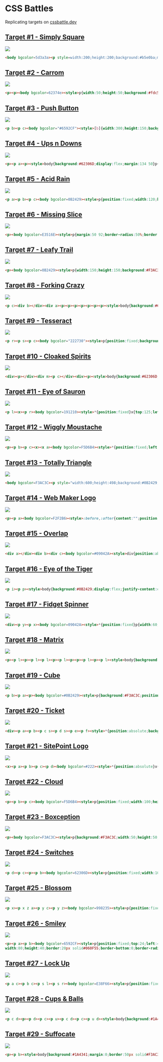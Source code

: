 # CSS Battles

Replicating targets on [cssbattle.dev](https://cssbattle.dev/)

## [Target #1 - Simply Square](https://cssbattle.dev/play/1)

![](https://cssbattle.dev/targets/1.png)

```HTML
<body bgcolor=5d3a3a><p style=width:200;height:200;background:#b5e0ba;margin:-8>
```

## [Target #2 - Carrom](https://cssbattle.dev/play/2)

![](https://cssbattle.dev/targets/2.png)

```HTML
<p><p><body bgcolor=62374e><style>p{width:50;height:50;background:#fdc57b;margin:50 0 100 42;box-shadow:250px 0#fdc57b
```

## [Target #3 - Push Button](https://cssbattle.dev/play/3)

![](https://cssbattle.dev/targets/3.png)

```HTML
<p b><p c><body bgcolor="#6592CF"><style>[b]{width:300;height:150;background:#243D83;margin:75 42}[c]{width:50;height:50;background:#EEB850;border-radius:50%;box-shadow:0 0 0 50px#243D83,0 0 0 100px#6592CF;margin:-175 167
```

## [Target #4 - Ups n Downs](https://cssbattle.dev/play/4)

![](https://cssbattle.dev/targets/4.png)

```HTML
<p><p a><p><style>body{background:#62306D;display:flex;margin:134 50}p{width:100;height:100;background:#F7EC7D;border-radius:0 0 50px 50px}[a]{transform:rotate(180deg);margin:-84 0
```

## [Target #5 - Acid Rain](https://cssbattle.dev/play/5)

![](https://cssbattle.dev/targets/5.png)

```HTML
<p a><p b><p c><body bgcolor=0B2429><style>p{position:fixed;width:120;height:120;background:#F3AC3C;border-radius:50% 0 50% 50%;top:14;left:200}[c]{top:134;left:80}[b]{top:74;left:140;background:#998235}[a]{border-radius:50%
```

## [Target #6 - Missing Slice](https://cssbattle.dev/play/6)

![](https://cssbattle.dev/targets/6.png)

```HTML
<p><body bgcolor=E3516E><style>p{margin:50 92;border-radius:50%;border:100px solid;border-color:#FADE8B transparent#F7F3D7#51B5A9;transform:rotate(45deg)
```

## [Target #7 - Leafy Trail](https://cssbattle.dev/play/7)

![](https://cssbattle.dev/targets/7.png)

```HTML
<p><body bgcolor=0B2429><style>p{width:150;height:150;background:#F3AC3C;border-radius:100px 0;margin:75 167;box-shadow:-50px 0#998235,-100px 0#1A4341
```

## [Target #8 - Forking Crazy](https://cssbattle.dev/play/8)

![](https://cssbattle.dev/targets/8.png)

```HTML
<p c><div b></div><div a><p><p><p><p><p><p><p><style>body{background:#6592CF;display:flex;justify-content:center}div{position:fixed}[a]{top:34;display:flex}[b]{bottom:50;width:140;height:140;background:#060F55;border-radius:50%}p{    width:20;height:130;background:#060F55;border-radius:10px}p:nth-child(even){background:#6592CF;height:110}[c]{margin:170 0
```

## [Target #9 - Tesseract](https://cssbattle.dev/play/9)

![](https://cssbattle.dev/targets/9.png)

```HTML
<p r><p s><p c><body bgcolor="222730"><style>p{position:fixed;background:#4CAAB3;top:59}[s]{padding:75;transform:rotate(45deg);box-shadow:0 0 0 50px#222730;left:125}[c]{width:50;height:50;background:#393E46;border-radius:50%;top:109;left:175}[r]{height:150;width:500;left:-10
```

## [Target #10 - Cloaked Spirits](https://cssbattle.dev/play/10)

![](https://cssbattle.dev/targets/10.png)

```HTML
<div><p></div><div m><p c></div><div><p><style>body{background:#62306D;margin:0 50;display:flex;align-items:flex-end}div{height:100;background:#F7EC7D}[m]{height:200}p{width:60;height:60;margin:-50 0;border-radius:50%;background:#E38F66;border:20px solid#AA445F}[c]{background:#AA445F;border-color:#E38F66
```

## [Target #11 - Eye of Sauron](https://cssbattle.dev/play/11)

![](https://cssbattle.dev/targets/11.png)

```HTML
<p l><x><p r><body bgcolor=191210><style>*{position:fixed}x{top:125;left:175;width:50;height:50;background:#84271C;border-radius:50%;box-shadow:0 0 0 25px#191210,0 0 0 45px#ECA03D}p{top:134;left:50;width:60;height:30;border:20px solid#ECA03D;border-top:0;border-radius:0 0 60px 60px}[r]{left:250;top:84;transform:rotate(180deg)
```

## [Target #12 - Wiggly Moustache](https://cssbattle.dev/play/12)

![](https://cssbattle.dev/targets/12.png)

```HTML
<p><p b><p c><x><x a><body bgcolor=F5D6B4><style>*{position:fixed;left:70}p{width:60;height:30;border:20px solid#D86F45;border-top:0;border-radius:0 0 60px 60px;top:134}[b]{left:150;top:84;transform:rotate(180deg)}[c]{left:230}x{width:20;height:20;background:#D86F45;border-radius:50%;top:140}[a]{left:310
```

## [Target #13 - Totally Triangle](https://cssbattle.dev/play/13)

![](https://cssbattle.dev/targets/13.png)

```HTML
<body bgcolor=F3AC3C><p style="width:600;height:498;background:#0B2429;transform:rotate(45deg)">
```

## [Target #14 - Web Maker Logo](https://cssbattle.dev/play/14)

![](https://cssbattle.dev/targets/14.png)

```HTML
<p><p a><body bgcolor=F2F2B6><style>:before,:after{content:"";position:fixed;top:85;left:60;border-top:130px solid#FF6D00;border-left:75px solid transparent;border-right:75px solid transparent}p:after{border-color:#FD4602 transparent transparent;margin:0 20}[a]{margin:300 -8;transform:rotate(180deg)}[a]:after{z-index:2}
```

## [Target #15 - Overlap](https://cssbattle.dev/play/15)

![](https://cssbattle.dev/targets/15.png)

```HTML
<div a></div><div b><div c><body bgcolor=#09042A><style>div{position:absolute;width: 150;height:150;border-radius:50%;overflow:hidden}[a]{margin:67;background:#7B3F61}[b]{margin:67 167;background:#E78481}[c]{margin:0 -100;background:#09042A
```

## [Target #16 - Eye of the Tiger](https://cssbattle.dev/play/16)

![](https://cssbattle.dev/targets/16.png)

```HTML
<p i><p p><style>body{background:#0B2429;display:flex;justify-content:center;align-items:center}[i]{width:200;height:200;background:#998235;border-radius:50% 0;transform:rotate(45deg)}[p]{position:fixed;border-radius:50%;width:50;height:50;background:#0B2429;box-shadow:0 0 0 45px#F3AC3C,0 0 0 65px#0B2429
```

## [Target #17 - Fidget Spinner](https://cssbattle.dev/play/17)

![](https://cssbattle.dev/targets/17.png)

```HTML
<div><p y><p x><body bgcolor=09042A><style>*{position:fixed}p{width:60;height:60;border-radius:50%}[y]{background:#F5BB9C;border:10px solid#09042A;top:41;left:160;-webkit-box-reflect:below 26px}[x]{border:10px solid#E78481;top:94;left:100;-webkit-box-reflect:right 40px}div{width:60;height:50;background:#E78481;top:124;left:170
```

## [Target #18 - Matrix](https://cssbattle.dev/play/18)

![](https://cssbattle.dev/targets/18.png)

```HTML
<p><p l><p><p l><p l><p><p l><p><p><p l><p><p l><style>body{background:#5C434C;margin:0}p{margin:10;width:80;height:80;background:#F09462;border-radius:100% 0 0;display:inline-block}[l]{background:#F5D6B4
```

## [Target #19 - Cube](https://cssbattle.dev/play/19)

![](https://cssbattle.dev/targets/19.png)

```HTML
<p b><p a><p><body bgcolor=#0B2429><style>p{background:#F3AC3C;position:fixed;width:100;height:100;top:120;left:150;transform:rotate(45deg)}[a]{background:#998235;transform:skewY(-45deg);left:130}[b]{background:#1A4341;transform:skewY(45deg);left:200}[a],[b]{width:70;height:70;top:64}
```

## [Target #20 - Ticket](https://cssbattle.dev/play/20)

![](https://cssbattle.dev/targets/20.png)

```HTML
<div><p a><p b><p c s><p d s><p e><p f><style>*{position:absolute;background:#62306D}div{width:140;height:100;background:#F7EC7D;border-right:60px solid#E38F66;margin:92}p{border-radius:50%;width:40;height:40;top:64}[c]{top:-26}[d]{top:74}[a],[e]{top:-36}[a],[b]{left:-20}[c],[d]{right:-10}[e],[f]{right:-80}[s]{width:20;height:20
```

## [Target #21 - SitePoint Logo](https://cssbattle.dev/play/21)

![](https://cssbattle.dev/targets/21.png)

```HTML
<x><p a><p b><p c><p d><body bgcolor=#222><style>*{position:absolute}x{width:82;height:130;top:77;left:150;transform:rotate(-45deg)}p{margin:0;width:100;height:30}[a]{background:#F2994A;border-radius:10px 0 0}[b]{background:#F2994A;border-radius:10px 0 5px}[c]{background:#2D9CDB;border-radius:0 0 10px;bottom:0;right:0}[d]{background:#2D9CDB;border-radius:5px 0 10px;right:0;bottom:0}[b],[d]{width:30;height:80
```

## [Target #22 - Cloud](https://cssbattle.dev/play/22)

![](https://cssbattle.dev/targets/22.png)

```HTML
<p><p b><p c><body bgcolor=F5D6B4><style>p{position:fixed;width:100;height:100;background:#D86F45;border-radius:50%;top:99;left:100}[b]{top:69;left:180}[c]{width:175;height:50;border-radius:50px;top:149;left:125
```

## [Target #23 - Boxception](https://cssbattle.dev/play/23)

![](https://cssbattle.dev/targets/23.png)

```HTML
<p><body bgcolor=F3AC3C><style>p{background:#F3AC3C;width:50;height:50;margin:200 142;box-shadow:-25px -25px 0 25px#998235,25px -75px 0 75px#1A4341
```

## [Target #24 - Switches](https://cssbattle.dev/play/24)

![](https://cssbattle.dev/targets/24.png)

```HTML
<p d><p c><p><p b><body bgcolor=62306D><style>p{position:fixed;width:100;height:100;background:#F7EC7D;border-radius:50%;top:84;left:80}[b]{left:220}[c],[d]{height:150;border-radius:50px}[c]{background:#AA445F;top:34}[d]{background:#E38F66;left:220
```

## [Target #25 - Blossom](https://cssbattle.dev/play/25)

![](https://cssbattle.dev/targets/25.png)

```HTML
<p x><p x z a><p y c><p y z><body bgcolor=998235><style>p{position:fixed;left:110;top:44;width:80;border-radius:0 50px}[x]{height:100;background:#1A4341}[y]{height:60;background:#F3AC3C}[a]{top:124}[c]{top:164}[z]{left:210;border-radius:50px 0
```

## [Target #26 - Smiley](https://cssbattle.dev/play/26)

![](https://cssbattle.dev/targets/26.png)

```HTML
<p><p a><p b><body bgcolor=6592CF><style>p{position:fixed;top:24;left:40;
width:80;height:40;border:20px solid#060F55;border-bottom:0;border-radius:80px 80px 0 0}[a]{left:240}[b]{transform:rotate(180deg);top:184;left:140
```

## [Target #27 - Lock Up](https://cssbattle.dev/play/27)

![](https://cssbattle.dev/targets/27.png)

```HTML
<p a c><p b c><p s l><p s r><body bgcolor=E38F66><style>p{position:fixed;background:#AA445F}[c]{border-radius:50%}[b]{width:80;height:80;box-shadow:0 0 0 30px#F7EC7D;top:94;left:160}[s]{width:70;height:70}[l]{top:64;left:130}[r]{top:134;left:200}[a]{width:200;height:200;left:100;top:34
```

## [Target #28 - Cups & Balls](https://cssbattle.dev/play/28)

![](https://cssbattle.dev/targets/28.png)

```HTML
<p c d><p><p d><p c><p u><p c d><p c><p u d><style>body{background:#1A4341;display:flex;justify-content:center;align-content:center;flex-wrap:wrap;margin:50}p{width:50;height:50;background:#F3AC3C;margin:10;border-radius:50% 50% 0 0}[u]{transform:rotate(180deg)}[c]{border-radius:50%}[d]{background:#998235
```

## [Target #29 - Suffocate](https://cssbattle.dev/play/29)

![](https://cssbattle.dev/targets/29.png)

```HTML
<p><p b><style>body{background:#1A4341;margin:0;border:50px solid#F3AC3C}p{position:fixed;width:300;height:200;background:#F3AC3C;border-radius:200px;top:-66;left:-100;-webkit-box-reflect:right}[b]{top:134
```
